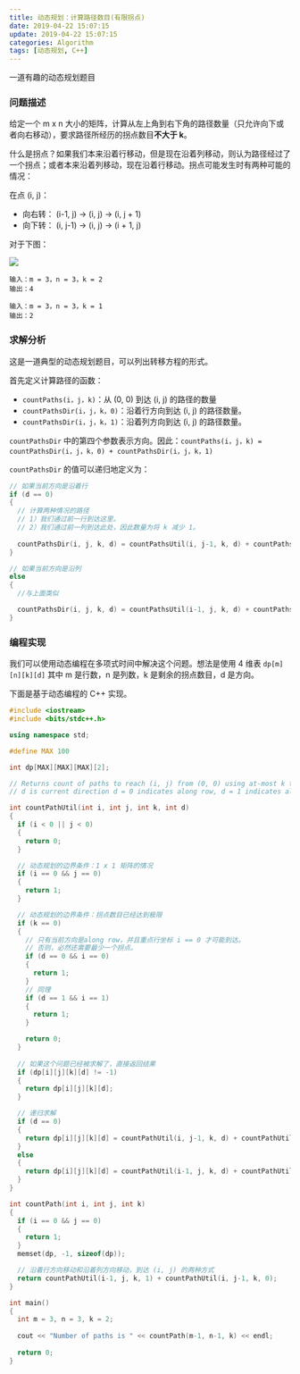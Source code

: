 ```yaml
---
title: 动态规划：计算路径数目(有限拐点)
date: 2019-04-22 15:07:15
update: 2019-04-22 15:07:15
categories: Algorithm
tags: [动态规划, C++]
---
```


一道有趣的动态规划题目

<!-- more -->

### 问题描述

给定一个 m x n 大小的矩阵，计算从左上角到右下角的路径数量（只允许向下或者向右移动），要求路径所经历的拐点数目**不大于 k**。

什么是拐点？如果我们本来沿着行移动，但是现在沿着列移动，则认为路径经过了一个拐点；或者本来沿着列移动，现在沿着行移动。拐点可能发生时有两种可能的情况：

在点 (i, j)：

* 向右转： (i-1, j) -> (i, j) -> (i, j + 1)
* 向下转： (i, j-1) -> (i, j) -> (i + 1, j)

对于下图：

![](/images/posts/algorithm/pathswithkturns.png)

```
输入：m = 3，n = 3，k = 2
输出：4

输入：m = 3，n = 3，k = 1
输出：2
```

### 求解分析

这是一道典型的动态规划题目，可以列出转移方程的形式。

首先定义计算路径的函数：

* `countPaths(i，j，k)`：从 (0, 0) 到达 (i, j) 的路径的数量
* `countPathsDir(i，j，k，0)`：沿着行方向到达 (i, j) 的路径数量。
* `countPathsDir(i，j，k，1)`：沿着列方向到达 (i, j) 的路径数量。

`countPathsDir` 中的第四个参数表示方向。因此：`countPaths(i，j，k) = countPathsDir(i，j，k，0) + countPathsDir(i，j，k，1)`

`countPathsDir` 的值可以递归地定义为：

```C++
// 如果当前方向是沿着行
if (d == 0)
{
  // 计算两种情况的路径
  // 1）我们通过前一行到达这里。
  // 2）我们通过前一列到达此处，因此数量为将 k 减少 1。
  
  countPathsDir(i, j, k, d) = countPathsUtil(i, j-1, k, d) + countPathsUtil(i-1, j, k-1, ！d);
}

// 如果当前方向是沿列
else
{
  //与上面类似

  countPathsDir(i, j, k, d) = countPathsUtil(i-1, j, k, d) + countPathsUtil(i, j-1, k-1，！d);
}
```

### 编程实现

我们可以使用动态编程在多项式时间中解决这个问题。想法是使用 4 维表 `dp[m][n][k][d]` 其中 m 是行数，n 是列数，k 是剩余的拐点数目，d 是方向。

下面是基于动态编程的 C++ 实现。

```C++
#include <iostream>
#include <bits/stdc++.h>

using namespace std;

#define MAX 100

int dp[MAX][MAX][MAX][2];

// Returns count of paths to reach (i, j) from (0, 0) using at-most k turns. 
// d is current direction d = 0 indicates along row, d = 1 indicates along column. 

int countPathUtil(int i, int j, int k, int d)
{
  if (i < 0 || j < 0)
  {
    return 0;
  }

  // 动态规划的边界条件：1 x 1 矩阵的情况
  if (i == 0 && j == 0)
  {
    return 1;
  }

  // 动态规划的边界条件：拐点数目已经达到极限
  if (k == 0)
  {
    // 只有当前方向是along row，并且重点行坐标 i == 0 才可能到达。
    // 否则，必然还需要最少一个拐点。
    if (d == 0 && i == 0)
    {
      return 1;
    }
    // 同理
    if (d == 1 && i == 1)
    {
      return 1;
    }

    return 0;
  }
  
  // 如果这个问题已经被求解了，直接返回结果
  if (dp[i][j][k][d] != -1)
  {
    return dp[i][j][k][d];
  }

  // 递归求解
  if (d == 0)
  {
    return dp[i][j][k][d] = countPathUtil(i, j-1, k, d) + countPathUtil(i-1, j, k-1, 1-d);
  }
  else
  {
    return dp[i][j][k][d] = countPathUtil(i-1, j, k, d) + countPathUtil(i, j-1, k-1, 1-d);
  }
}

int countPath(int i, int j, int k)
{
  if (i == 0 && j == 0)
  {
    return 1;
  }
  memset(dp, -1, sizeof(dp));

  // 沿着行方向移动和沿着列方向移动，到达 (i, j) 的两种方式
  return countPathUtil(i-1, j, k, 1) + countPathUtil(i, j-1, k, 0);
}

int main()
{
  int m = 3, n = 3, k = 2;
  
  cout << "Number of paths is " << countPath(m-1, n-1, k) << endl;
  
  return 0;
}
```
